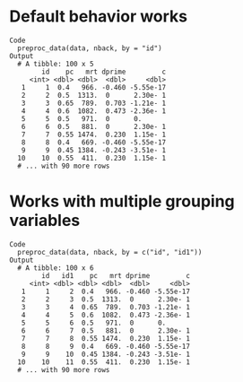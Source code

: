 # Default behavior works

    Code
      preproc_data(data, nback, by = "id")
    Output
      # A tibble: 100 x 5
            id    pc   mrt dprime         c
         <int> <dbl> <dbl>  <dbl>     <dbl>
       1     1  0.4   966. -0.460 -5.55e-17
       2     2  0.5  1313.  0      2.30e- 1
       3     3  0.65  789.  0.703 -1.21e- 1
       4     4  0.6  1082.  0.473 -2.36e- 1
       5     5  0.5   971.  0      0.      
       6     6  0.5   881.  0      2.30e- 1
       7     7  0.55 1474.  0.230  1.15e- 1
       8     8  0.4   669. -0.460 -5.55e-17
       9     9  0.45 1384. -0.243 -3.51e- 1
      10    10  0.55  411.  0.230  1.15e- 1
      # ... with 90 more rows

# Works with multiple grouping variables

    Code
      preproc_data(data, nback, by = c("id", "id1"))
    Output
      # A tibble: 100 x 6
            id   id1    pc   mrt dprime         c
         <int> <dbl> <dbl> <dbl>  <dbl>     <dbl>
       1     1     2  0.4   966. -0.460 -5.55e-17
       2     2     3  0.5  1313.  0      2.30e- 1
       3     3     4  0.65  789.  0.703 -1.21e- 1
       4     4     5  0.6  1082.  0.473 -2.36e- 1
       5     5     6  0.5   971.  0      0.      
       6     6     7  0.5   881.  0      2.30e- 1
       7     7     8  0.55 1474.  0.230  1.15e- 1
       8     8     9  0.4   669. -0.460 -5.55e-17
       9     9    10  0.45 1384. -0.243 -3.51e- 1
      10    10    11  0.55  411.  0.230  1.15e- 1
      # ... with 90 more rows

